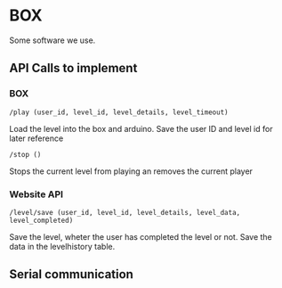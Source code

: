 # BOX

Some software we use.

## API Calls to implement

### BOX 

	/play (user_id, level_id, level_details, level_timeout)

Load the level into the box and arduino. Save the user ID and level id for later reference

	/stop ()

Stops the current level from playing an removes the current player 

### Website API

	/level/save (user_id, level_id, level_details, level_data, level_completed)

Save the level, wheter the user has completed the level or not. Save the data in the levelhistory table.

## Serial communication

